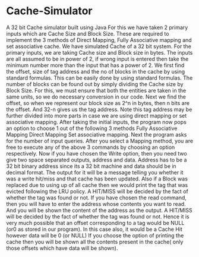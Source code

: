 # Cache-Simulator
A 32 bit Cache simulator built using Java
For this we have taken 2 primary inputs which are Cache Size and Block Size. These are required to implement the 3 methods of Direct Mapping, Fully Associative mapping and set associative cache. We have simulated Cache of a 32 bit system. 
For the primary inputs, we are taking Cache size and Block size in bytes. The inputs are all assumed to be in power of 2, if wrong input is entered then take the minimum number more than the input that has a power of 2. We first find the offset, size of tag address and the no of blocks in the cache by using standard formulas. This can be easily done by using standard formulas. The number of blocks can be found out by simply dividing the Cache size by Block Size. For this, we must ensure that both the entities are taken in the same units, so we do necessary conversion in our code. Next we find the offset, so when we represent our block size as 2^n in bytes, then n bits are the offset. And 32-n gives us the tag address. Note this tag address may be further divided into more parts in case we are using direct mapping or set associative mapping.
After taking the initial inputs, the program now pops an option to choose 1 out of the following 3 methods
Fully Associative Mapping
Direct Mapping
Set associative mapping.
Next the program asks for the number of input queries.
After you select a Mapping method, you are free to execute any of the above 3 commands by choosing an option respectively.
Now if you have chosen the Write option, then you need two give two space separated outputs, address and data. Address has to be a 32 bit binary address since its a 32 bit machine and data should be in decimal format. The output for it will be a message telling you whether it was a write hit/miss and that cache has been updated. Also if a Block was replaced due to using up of all cache then we would print the tag that was evicted following the LRU policy. A HIT/MISS will be decided by the fact of whether the tag was found or not.
If you have chosen the read command, then you will have to enter the address whose contents you want to read. And you will be shown the content of the address  as the output. A HIT/MISS will be decided by the fact of whether the tag was found or not. Hence it is very much possible that an offset corresponding to a tag would be NULL (or0 as stored in our program). In this case also, it would be a Cache Hit however data will be 0 (or NULL)
If you choose the option of printing the cache then you will be shown all the contents present in the cache( only those offsets which have data will be shown).
